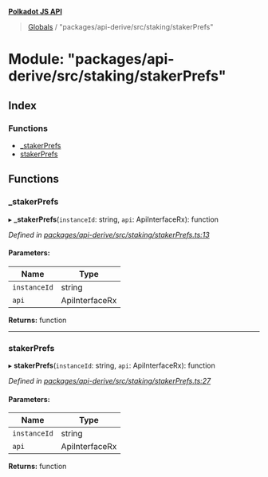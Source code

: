 **[Polkadot JS API](../README.md)**

> [Globals](../globals.md) / "packages/api-derive/src/staking/stakerPrefs"

# Module: "packages/api-derive/src/staking/stakerPrefs"

## Index

### Functions

* [\_stakerPrefs](_packages_api_derive_src_staking_stakerprefs_.md#_stakerprefs)
* [stakerPrefs](_packages_api_derive_src_staking_stakerprefs_.md#stakerprefs)

## Functions

### \_stakerPrefs

▸ **_stakerPrefs**(`instanceId`: string, `api`: ApiInterfaceRx): function

*Defined in [packages/api-derive/src/staking/stakerPrefs.ts:13](https://github.com/polkadot-js/api/blob/d13e58fb3/packages/api-derive/src/staking/stakerPrefs.ts#L13)*

#### Parameters:

Name | Type |
------ | ------ |
`instanceId` | string |
`api` | ApiInterfaceRx |

**Returns:** function

___

### stakerPrefs

▸ **stakerPrefs**(`instanceId`: string, `api`: ApiInterfaceRx): function

*Defined in [packages/api-derive/src/staking/stakerPrefs.ts:27](https://github.com/polkadot-js/api/blob/d13e58fb3/packages/api-derive/src/staking/stakerPrefs.ts#L27)*

#### Parameters:

Name | Type |
------ | ------ |
`instanceId` | string |
`api` | ApiInterfaceRx |

**Returns:** function
